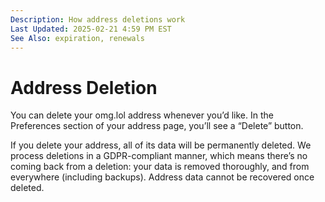 ```yaml
---
Description: How address deletions work
Last Updated: 2025-02-21 4:59 PM EST
See Also: expiration, renewals
---
```


# Address Deletion

You can delete your omg.lol address whenever you’d like. In the Preferences section of your address page, you’ll see a “Delete” button.

If you delete your address, all of its data will be permanently deleted. We process deletions in a GDPR-compliant manner, which means there’s no coming back from a deletion: your data is removed thoroughly, and from everywhere (including backups). Address data cannot be recovered once deleted.
